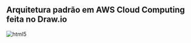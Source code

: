 ## Arquitetura padrão em AWS Cloud Computing feita no Draw.io



<img align="center" alt="html5" src="https://github.com/OrleiSan/Arquitetura_Cloud_Computing/blob/main/aquitetura%20final.JPG?raw=true">
